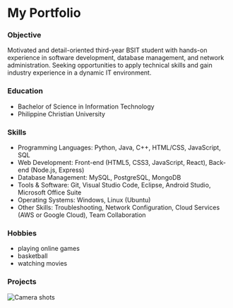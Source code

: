 # My Portfolio

### Objective
Motivated and detail-oriented third-year BSIT student with hands-on experience in software development, database management, and network administration. Seeking opportunities to apply technical skills and gain industry experience in a dynamic IT environment.

### Education
- Bachelor of Science in Information Technology
- Philippine Christian University

### Skills
- Programming Languages: Python, Java, C++, HTML/CSS, JavaScript, SQL
- Web Development: Front-end (HTML5, CSS3, JavaScript, React), Back-end (Node.js, Express)
- Database Management: MySQL, PostgreSQL, MongoDB
- Tools & Software: Git, Visual Studio Code, Eclipse, Android Studio, Microsoft Office Suite
- Operating Systems: Windows, Linux (Ubuntu)
- Other Skills: Troubleshooting, Network Configuration, Cloud Services (AWS or Google Cloud), Team Collaboration

### Hobbies
- playing online games
- basketball
- watching movies

### Projects
![Camera shots](bush.jpeg.png)
